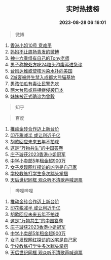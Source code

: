 <div align="center"><h2>实时热搜榜</h2><h4>2023-08-28 06:16:01</h4></div>

> 微博  

1. [香港小姐10号 意难平](https://s.weibo.com/weibo?q=%E9%A6%99%E6%B8%AF%E5%B0%8F%E5%A7%9010%E5%8F%B7%20%E6%84%8F%E9%9A%BE%E5%B9%B3&t=31&band_rank=1&Refer=top)<br />
2. [妈妈不让周扬青发的微博](https://s.weibo.com/weibo?q=%E5%A6%88%E5%A6%88%E4%B8%8D%E8%AE%A9%E5%91%A8%E6%89%AC%E9%9D%92%E5%8F%91%E7%9A%84%E5%BE%AE%E5%8D%9A&t=31&band_rank=2&Refer=top)<br />
3. [神十六乘组有自己的Tony老师](https://s.weibo.com/weibo?q=%23%E7%A5%9E%E5%8D%81%E5%85%AD%E4%B9%98%E7%BB%84%E6%9C%89%E8%87%AA%E5%B7%B1%E7%9A%84Tony%E8%80%81%E5%B8%88%23&t=31&band_rank=3&Refer=top)<br />
4. [男子称按处方吃24粒头孢腹泻进急诊](https://s.weibo.com/weibo?q=%23%E7%94%B7%E5%AD%90%E7%A7%B0%E6%8C%89%E5%A4%84%E6%96%B9%E5%90%8324%E7%B2%92%E5%A4%B4%E5%AD%A2%E8%85%B9%E6%B3%BB%E8%BF%9B%E6%80%A5%E8%AF%8A%23&t=31&band_rank=4&Refer=top)<br />
5. [台风达维或使核污染水扑向美国](https://s.weibo.com/weibo?q=%23%E5%8F%B0%E9%A3%8E%E8%BE%BE%E7%BB%B4%E6%88%96%E4%BD%BF%E6%A0%B8%E6%B1%A1%E6%9F%93%E6%B0%B4%E6%89%91%E5%90%91%E7%BE%8E%E5%9B%BD%23&t=31&band_rank=5&Refer=top)<br />
6. [2游客被终生禁入成都大熊猫基地](https://s.weibo.com/weibo?q=%232%E6%B8%B8%E5%AE%A2%E8%A2%AB%E7%BB%88%E7%94%9F%E7%A6%81%E5%85%A5%E6%88%90%E9%83%BD%E5%A4%A7%E7%86%8A%E7%8C%AB%E5%9F%BA%E5%9C%B0%23&t=31&band_rank=6&Refer=top)<br />
7. [男孩怕瓜有毒让民警先吃](https://s.weibo.com/weibo?q=%23%E7%94%B7%E5%AD%A9%E6%80%95%E7%93%9C%E6%9C%89%E6%AF%92%E8%AE%A9%E6%B0%91%E8%AD%A6%E5%85%88%E5%90%83%23&t=31&band_rank=7&Refer=top)<br />
8. [两大台风或将相继侵袭日本](https://s.weibo.com/weibo?q=%23%E4%B8%A4%E5%A4%A7%E5%8F%B0%E9%A3%8E%E6%88%96%E5%B0%86%E7%9B%B8%E7%BB%A7%E4%BE%B5%E8%A2%AD%E6%97%A5%E6%9C%AC%23&t=31&band_rank=8&Refer=top)<br />
9. [妹妹被正式确诊为曾毅](https://s.weibo.com/weibo?q=%23%E5%A6%B9%E5%A6%B9%E8%A2%AB%E6%AD%A3%E5%BC%8F%E7%A1%AE%E8%AF%8A%E4%B8%BA%E6%9B%BE%E6%AF%85%23&t=31&band_rank=9&Refer=top)<br />

> 知乎  


> 百度  

1. [推动金砖合作迈上新台阶](https://www.baidu.com/s?wd=%E6%8E%A8%E5%8A%A8%E9%87%91%E7%A0%96%E5%90%88%E4%BD%9C%E8%BF%88%E4%B8%8A%E6%96%B0%E5%8F%B0%E9%98%B6&sa=fyb_news&rsv_dl=fyb_news)<br />
2. [印花税减半 或让利近千亿](https://www.baidu.com/s?wd=%E5%8D%B0%E8%8A%B1%E7%A8%8E%E5%87%8F%E5%8D%8A+%E6%88%96%E8%AE%A9%E5%88%A9%E8%BF%91%E5%8D%83%E4%BA%BF&sa=fyb_news&rsv_dl=fyb_news)<br />
3. [胡歌回应未来五年不拍戏](https://www.baidu.com/s?wd=%E8%83%A1%E6%AD%8C%E5%9B%9E%E5%BA%94%E6%9C%AA%E6%9D%A5%E4%BA%94%E5%B9%B4%E4%B8%8D%E6%8B%8D%E6%88%8F&sa=fyb_news&rsv_dl=fyb_news)<br />
4. [这是“万物共生”的中国答卷](https://www.baidu.com/s?wd=%E8%BF%99%E6%98%AF%E2%80%9C%E4%B8%87%E7%89%A9%E5%85%B1%E7%94%9F%E2%80%9D%E7%9A%84%E4%B8%AD%E5%9B%BD%E7%AD%94%E5%8D%B7&sa=fyb_news&rsv_dl=fyb_news)<br />
5. [庄子璇获2023香港小姐冠军](https://www.baidu.com/s?wd=%E5%BA%84%E5%AD%90%E7%92%87%E8%8E%B72023%E9%A6%99%E6%B8%AF%E5%B0%8F%E5%A7%90%E5%86%A0%E5%86%9B&sa=fyb_news&rsv_dl=fyb_news)<br />
6. [中学小卖部5年租金超900万](https://www.baidu.com/s?wd=%E4%B8%AD%E5%AD%A6%E5%B0%8F%E5%8D%96%E9%83%A85%E5%B9%B4%E7%A7%9F%E9%87%91%E8%B6%85900%E4%B8%87&sa=fyb_news&rsv_dl=fyb_news)<br />
7. [女子发现网红探访的凶宅是自己家](https://www.baidu.com/s?wd=%E5%A5%B3%E5%AD%90%E5%8F%91%E7%8E%B0%E7%BD%91%E7%BA%A2%E6%8E%A2%E8%AE%BF%E7%9A%84%E5%87%B6%E5%AE%85%E6%98%AF%E8%87%AA%E5%B7%B1%E5%AE%B6&sa=fyb_news&rsv_dl=fyb_news)<br />
8. [学校教练打学生多次踹头掌掴](https://www.baidu.com/s?wd=%E5%AD%A6%E6%A0%A1%E6%95%99%E7%BB%83%E6%89%93%E5%AD%A6%E7%94%9F%E5%A4%9A%E6%AC%A1%E8%B8%B9%E5%A4%B4%E6%8E%8C%E6%8E%B4&sa=fyb_news&rsv_dl=fyb_news)<br />
9. [天后世纪同框 观众听不清歌声喊退票](https://www.baidu.com/s?wd=%E5%A4%A9%E5%90%8E%E4%B8%96%E7%BA%AA%E5%90%8C%E6%A1%86+%E8%A7%82%E4%BC%97%E5%90%AC%E4%B8%8D%E6%B8%85%E6%AD%8C%E5%A3%B0%E5%96%8A%E9%80%80%E7%A5%A8&sa=fyb_news&rsv_dl=fyb_news)<br />

> 哔哩哔哩  

1. [推动金砖合作迈上新台阶](https://www.baidu.com/s?wd=%E6%8E%A8%E5%8A%A8%E9%87%91%E7%A0%96%E5%90%88%E4%BD%9C%E8%BF%88%E4%B8%8A%E6%96%B0%E5%8F%B0%E9%98%B6&sa=fyb_news&rsv_dl=fyb_news)<br />
2. [印花税减半 或让利近千亿](https://www.baidu.com/s?wd=%E5%8D%B0%E8%8A%B1%E7%A8%8E%E5%87%8F%E5%8D%8A+%E6%88%96%E8%AE%A9%E5%88%A9%E8%BF%91%E5%8D%83%E4%BA%BF&sa=fyb_news&rsv_dl=fyb_news)<br />
3. [胡歌回应未来五年不拍戏](https://www.baidu.com/s?wd=%E8%83%A1%E6%AD%8C%E5%9B%9E%E5%BA%94%E6%9C%AA%E6%9D%A5%E4%BA%94%E5%B9%B4%E4%B8%8D%E6%8B%8D%E6%88%8F&sa=fyb_news&rsv_dl=fyb_news)<br />
4. [这是“万物共生”的中国答卷](https://www.baidu.com/s?wd=%E8%BF%99%E6%98%AF%E2%80%9C%E4%B8%87%E7%89%A9%E5%85%B1%E7%94%9F%E2%80%9D%E7%9A%84%E4%B8%AD%E5%9B%BD%E7%AD%94%E5%8D%B7&sa=fyb_news&rsv_dl=fyb_news)<br />
5. [庄子璇获2023香港小姐冠军](https://www.baidu.com/s?wd=%E5%BA%84%E5%AD%90%E7%92%87%E8%8E%B72023%E9%A6%99%E6%B8%AF%E5%B0%8F%E5%A7%90%E5%86%A0%E5%86%9B&sa=fyb_news&rsv_dl=fyb_news)<br />
6. [中学小卖部5年租金超900万](https://www.baidu.com/s?wd=%E4%B8%AD%E5%AD%A6%E5%B0%8F%E5%8D%96%E9%83%A85%E5%B9%B4%E7%A7%9F%E9%87%91%E8%B6%85900%E4%B8%87&sa=fyb_news&rsv_dl=fyb_news)<br />
7. [女子发现网红探访的凶宅是自己家](https://www.baidu.com/s?wd=%E5%A5%B3%E5%AD%90%E5%8F%91%E7%8E%B0%E7%BD%91%E7%BA%A2%E6%8E%A2%E8%AE%BF%E7%9A%84%E5%87%B6%E5%AE%85%E6%98%AF%E8%87%AA%E5%B7%B1%E5%AE%B6&sa=fyb_news&rsv_dl=fyb_news)<br />
8. [学校教练打学生多次踹头掌掴](https://www.baidu.com/s?wd=%E5%AD%A6%E6%A0%A1%E6%95%99%E7%BB%83%E6%89%93%E5%AD%A6%E7%94%9F%E5%A4%9A%E6%AC%A1%E8%B8%B9%E5%A4%B4%E6%8E%8C%E6%8E%B4&sa=fyb_news&rsv_dl=fyb_news)<br />
9. [天后世纪同框 观众听不清歌声喊退票](https://www.baidu.com/s?wd=%E5%A4%A9%E5%90%8E%E4%B8%96%E7%BA%AA%E5%90%8C%E6%A1%86+%E8%A7%82%E4%BC%97%E5%90%AC%E4%B8%8D%E6%B8%85%E6%AD%8C%E5%A3%B0%E5%96%8A%E9%80%80%E7%A5%A8&sa=fyb_news&rsv_dl=fyb_news)<br />

